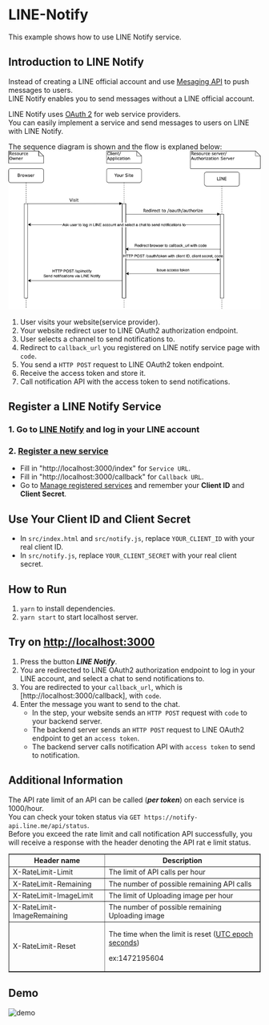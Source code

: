 # LINE-Notify

This example shows how to use LINE Notify service.

## Introduction to LINE Notify

Instead of creating a LINE official account and use [Mesaging API](https://developers.line.biz/en/reference/messaging-api/) to push messages to users. \
LINE Notify enables you to send messages without a LINE official account.

LINE Notify uses [OAuth 2](https://tools.ietf.org/html/rfc6749) for web service providers. \
You can easily implement a service and send messages to users on LINE with LINE Notify.

The sequence diagram is shown and the flow is explaned below: \
![sequence diagram](./images/LINE-Notify-sequence-diagram.png)

1. User visits your website(service provider).
2. Your website redirect user to LINE OAuth2 authorization endpoint.
3. User selects a channel to send notifications to.
4. Redirect to `callback_url` you registered on LINE notify service page with `code`.
5. You send a `HTTP POST` request to LINE OAuth2 token endpoint.
6. Receive the access token and store it.
7. Call notification API with the access token to send notifications.

## Register a LINE Notify Service

### 1. Go to [LINE Notify](https://notify-bot.line.me/en/) and log in your LINE account

### 2. [Register a new service](https://notify-bot.line.me/my/services/new)

- Fill in "http://localhost:3000/index" for `Service URL`.
- Fill in "http://localhost:3000/callback" for `Callback URL`.
- Go to [Manage registered services](https://notify-bot.line.me/my/services/) and remember your **Client ID** and **Client Secret**.

## Use Your Client ID and Client Secret

- In `src/index.html` and `src/notify.js`, replace `YOUR_CLIENT_ID` with your real client ID.
- In `src/notify.js`, replace `YOUR_CLIENT_SECRET` with your real client secret.

## How to Run

1. `yarn` to install dependencies.
2. `yarn start` to start localhost server.

## Try on [http://localhost:3000](http://localhost:3000)

1. Press the button ***LINE Notify***.
2. You are redirected to LINE OAuth2 authorization endpoint to log in your LINE account, and select a chat to send notifications to.
3. You are redirected to your `callback_url`, which is [http://localhost:3000/callback], with `code`.
4. Enter the message you want to send to the chat.
    - In the step, your website sends an `HTTP POST` request with `code` to your backend server.
    - The backend server sends an `HTTP POST` request to LINE OAuth2 endpoint to get an `access token`.
    - The backend server calls notification API with `access token` to send to notification.

## Additional Information

The API rate limit of an API can be called (***per token***) on each service is 1000/hour. \
You can check your token status via `GET https://notify-api.line.me/api/status`. \
Before you exceed the rate limit and call notification API successfully, you will receive a response with the header denoting the API rat e limit status.

<table border="1">
  <thead>
    <tr>
      <th>Header name</th>
      <th>Description</th>
    </tr>
  </thead>
  <tbody>
    <tr>
      <td>X-RateLimit-Limit</td>
      <td>The limit of API calls per hour</td>
    </tr>
    <tr>
      <td>X-RateLimit-Remaining</td>
      <td>The number of possible remaining API calls</td>
    </tr>
    <tr>
      <td>X-RateLimit-ImageLimit</td>
      <td>The limit of Uploading image per hour</td>
    </tr>
    <tr>
      <td>X-RateLimit-ImageRemaining</td>
      <td>The number of possible remaining Uploading image</td>
    </tr>
    <tr>
      <td>X-RateLimit-Reset</td>
      <td>
        <p class="mdMN12Desc">The time when the limit is reset (<a href="http://en.wikipedia.org/wiki/Unix_time"
            target="_blank">UTC epoch seconds</a>)</p>
        <p class="mdMN12Desc">ex:1472195604</p>
      </td>
    </tr>
  </tbody>
</table>

## Demo

![demo](./images/LINE-Notify-demo.gif)

